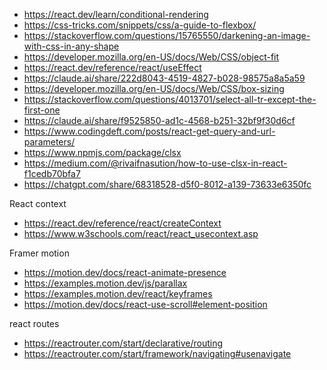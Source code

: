 - https://react.dev/learn/conditional-rendering
- https://css-tricks.com/snippets/css/a-guide-to-flexbox/
- https://stackoverflow.com/questions/15765550/darkening-an-image-with-css-in-any-shape
- https://developer.mozilla.org/en-US/docs/Web/CSS/object-fit
- https://react.dev/reference/react/useEffect
- https://claude.ai/share/222d8043-4519-4827-b028-98575a8a5a59
- https://developer.mozilla.org/en-US/docs/Web/CSS/box-sizing
- https://stackoverflow.com/questions/4013701/select-all-tr-except-the-first-one
- https://claude.ai/share/f9525850-ad1c-4568-b251-32bf9f30d6cf
- https://www.codingdeft.com/posts/react-get-query-and-url-parameters/
- https://www.npmjs.com/package/clsx
- https://medium.com/@rivaifnasution/how-to-use-clsx-in-react-f1cedb70bfa7
- https://chatgpt.com/share/68318528-d5f0-8012-a139-73633e6350fc

React context
- https://react.dev/reference/react/createContext
- https://www.w3schools.com/react/react_usecontext.asp

Framer motion
- https://motion.dev/docs/react-animate-presence
- https://examples.motion.dev/js/parallax
- https://examples.motion.dev/react/keyframes
- https://motion.dev/docs/react-use-scroll#element-position

react routes
- https://reactrouter.com/start/declarative/routing
- https://reactrouter.com/start/framework/navigating#usenavigate


